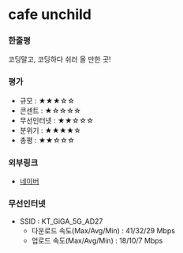 # cafe unchild

### 한줄평

코딩말고, 코딩하다 쉬러 올 만한 곳!

### 평가

- 규모 : ★★★☆☆
- 콘센트 : ★☆☆☆☆
- 무선인터넷 : ★★☆☆☆
- 분위기 : ★★★★☆
- 총평 : ★★☆☆☆

### 외부링크

- [네이버](https://store.naver.com/restaurants/detail?id=1029334089)

### 무선인터넷
- SSID : KT_GiGA_5G_AD27
    - 다운로드 속도(Max/Avg/Min) : 41/32/29 Mbps
    - 업로드 속도(Max/Avg/Min) : 18/10/7 Mbps